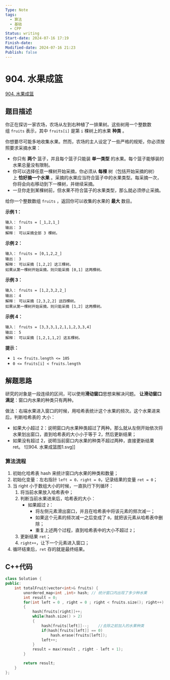 ```yaml
---
Type: Note
tags:
  - 算法
  - 基础
  - CPP
Status: writing
Start-date: 2024-07-16 17:19
Finish-date: 
Modified-date: 2024-07-16 21:23
Publish: false
---
```


# 904. 水果成篮
[904. 水果成篮](https://leetcode.cn/problems/fruit-into-baskets/)

## 题目描述
你正在探访一家农场，农场从左到右种植了一排果树。这些树用一个整数数组 `fruits` 表示，其中 `fruits[i]` 是第 `i` 棵树上的水果 **种类** 。

你想要尽可能多地收集水果。然而，农场的主人设定了一些严格的规矩，你必须按照要求采摘水果：

- 你只有 **两个** 篮子，并且每个篮子只能装 **单一类型** 的水果。每个篮子能够装的水果总量没有限制。
- 你可以选择任意一棵树开始采摘，你必须从 **每棵** 树（包括开始采摘的树）上 **恰好摘一个水果** 。采摘的水果应当符合篮子中的水果类型。每采摘一次，你将会向右移动到下一棵树，并继续采摘。
- 一旦你走到某棵树前，但水果不符合篮子的水果类型，那么就必须停止采摘。

给你一个整数数组 `fruits` ，返回你可以收集的水果的 **最大** 数目。

**示例 1：**
```
输入： fruits = [_1,2,1_]
输出： 3
解释： 可以采摘全部 3 棵树。
```

**示例 2：**
```
输入： fruits = [0,1,2,2_]
输出： 3
解释： 可以采摘 [1,2,2] 这三棵树。
如果从第一棵树开始采摘，则只能采摘 [0,1] 这两棵树。
```

**示例 3：**
```
输入： fruits = [1,2,3,2,2_]
输出： 4
解释： 可以采摘 [2,3,2,2] 这四棵树。
如果从第一棵树开始采摘，则只能采摘 [1,2] 这两棵树。
```

**示例 4：**
```
输入： fruits = [3,3,3,1,2,1,1,2,3,3,4]
输出： 5
解释： 可以采摘 [1,2,1,1,2] 这五棵树。
```

**提示：**

- `1 <= fruits.length <= 105`
- `0 <= fruits[i] < fruits.length`

## 解题思路
研究的对象是一段连续的区间，可以使用**滑动窗口**思想来解决问题。
**让滑动窗口满足**：窗口内水果的种类只有两种。

做法：右端水果进入窗口的时候，用哈希表统计这个水果的频次。这个水果进来后，判断哈希表的
大小：
- 如果大小超过 2：说明窗口内水果种类超过了两种。那么就从左侧开始依次将水果划出窗口，直到哈希表的大小小于等于 2，然后更新结果；
- 如果没有超过 2，说明当前窗口内水果的种类不超过两种，直接更新结果 ret。
![[904. 水果成篮图1.svg]]

### 算法流程
1.  初始化哈希表 hash 来统计窗口内水果的种类和数量；
2. 初始化变量：左右指针 `left = 0，right = 0`，记录结果的变量 `ret = 0`；
3. 当 right 小于数组大小的时候，一直执行下列循环：
	1)  将当前水果放入哈希表中；
	2) 判断当前水果进来后，哈希表的大小：
		- 如果超过 `2`：
			- 将左侧元素滑出窗口，并且在哈希表中将该元素的频次减一；
			- 如果这个元素的频次减一之后变成了 `0`，就把该元素从哈希表中删除；
			- 重复上述两个过程，直到哈希表中的大小不超过 `2`；
	3) 更新结果 `ret`；
	4) `right++`，让下一个元素进入窗口；
4.  循环结束后，`ret` 存的就是最终结果。

## C++代码
```cpp
class Solution {
public:
    int totalFruit(vector<int>& fruits) {
        unordered_map<int ,int> hash; // 统计窗口内出现了多少种水果
        int result = 0;
        for(int left = 0 , right = 0 ; right < fruits.size(); right++)
        {
            hash[fruits[right]]++;
            while(hash.size() > 2)
            {
                hash[fruits[left]]--;    //去除之前加入的水果种类
                if(hash[fruits[left]] == 0)
                    hash.erase(fruits[left]);
                left++;
            }
            result = max(result , right - left + 1);
        }

        return result;
    }
};
```

